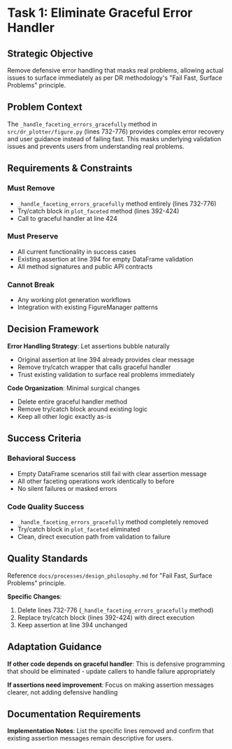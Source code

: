 # Task 1: Eliminate Graceful Error Handler

## Strategic Objective
Remove defensive error handling that masks real problems, allowing actual issues to surface immediately as per DR methodology's "Fail Fast, Surface Problems" principle.

## Problem Context
The `_handle_faceting_errors_gracefully` method in `src/dr_plotter/figure.py` (lines 732-776) provides complex error recovery and user guidance instead of failing fast. This masks underlying validation issues and prevents users from understanding real problems.

## Requirements & Constraints

### Must Remove
- `_handle_faceting_errors_gracefully` method entirely (lines 732-776)
- Try/catch block in `plot_faceted` method (lines 392-424)
- Call to graceful handler at line 424

### Must Preserve
- All current functionality in success cases
- Existing assertion at line 394 for empty DataFrame validation
- All method signatures and public API contracts

### Cannot Break
- Any working plot generation workflows
- Integration with existing FigureManager patterns

## Decision Framework

**Error Handling Strategy**: Let assertions bubble naturally
- Original assertion at line 394 already provides clear message
- Remove try/catch wrapper that calls graceful handler
- Trust existing validation to surface real problems immediately

**Code Organization**: Minimal surgical changes
- Delete entire graceful handler method
- Remove try/catch block around existing logic
- Keep all other logic exactly as-is

## Success Criteria

### Behavioral Success
- Empty DataFrame scenarios still fail with clear assertion message
- All other faceting operations work identically to before
- No silent failures or masked errors

### Code Quality Success
- `_handle_faceting_errors_gracefully` method completely removed
- Try/catch block in `plot_faceted` eliminated
- Clean, direct execution path from validation to failure

## Quality Standards
Reference `docs/processes/design_philosophy.md` for "Fail Fast, Surface Problems" principle.

**Specific Changes**:
1. Delete lines 732-776 (`_handle_faceting_errors_gracefully` method)
2. Replace try/catch block (lines 392-424) with direct execution
3. Keep assertion at line 394 unchanged

## Adaptation Guidance

**If other code depends on graceful handler**: This is defensive programming that should be eliminated - update callers to handle failure appropriately

**If assertions need improvement**: Focus on making assertion messages clearer, not adding defensive handling

## Documentation Requirements

**Implementation Notes**: List the specific lines removed and confirm that existing assertion messages remain descriptive for users.